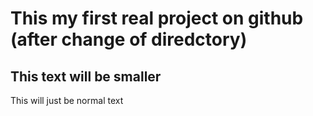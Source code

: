 # This my first real project on github (after change of diredctory)
## This text will be smaller
This will just be normal text
